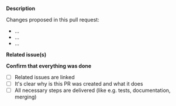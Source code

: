 <!--   Thank you for your contribution. Before you submit the pull request:
1. Follow contributing guidelines, templates, the recommended Git workflow, and any related documentation.
2. Read and submit the required Contributor Licence Agreements (https://github.com/kyma-project/community/blob/main/CONTRIBUTING.md#agreements-and-licenses).
3. Test your changes and attach their results to the pull request.
4. Update the relevant documentation.

If the pull request requires a decision, follow the [decision-making process](https://github.com/kyma-project/community/blob/main/governance.md) and replace the PR template with the [decision record template](https://github.com/kyma-project/community/blob/main/.github/ISSUE_TEMPLATE/decision-record.md).
-->

**Description**

Changes proposed in this pull request:

- ...
- ...
- ...

**Related issue(s)**
<!-- If you refer to a particular issue, provide its number. For example, `Resolves #123`, `Fixes #43`, or `See also #33`. -->

**Confirm that everything was done**
- [ ] Related issues are linked
- [ ] It's clear why is this PR was created and what it does
- [ ] All necessary steps are delivered (like e.g. tests, documentation, merging) 

